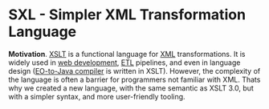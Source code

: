 # SXL - Simpler XML Transformation Language

**Motivation**. [XSLT] is a functional language for [XML] transformations. It
is widely used in [web development][XML-in-Browser], [ETL] pipelines, and even
in language design ([EO-to-Java compiler][EO] is written in XSLT). However, the
complexity of the language is often a barrier for programmers not familiar with
XML. Thats why we created a new language, with the same semantic as XSLT 3.0,
but with a simpler syntax, and more user-friendly tooling.

[XSLT]: https://en.wikipedia.org/wiki/XSLT
[XML]: https://en.wikipedia.org/wiki/XML
[ETL]: https://en.wikipedia.org/wiki/Extract,_transform,_load
[EO]: https://github.com/objectioanary/eo
[XML-in-Browser]: https://www.yegor256.com/2014/06/25/xml-and-xslt-in-browser.html
